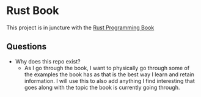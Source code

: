 # Rust Book

This project is in juncture with the [Rust Programming Book](https://doc.rust-lang.org/book/)

## Questions

- Why does this repo exist?
    - As I go through the book, I want to physically go through some of the examples the book has as that is the best way I learn and retain information. I will use this to also add anything I find interesting that goes along with the topic the book is currently going through.